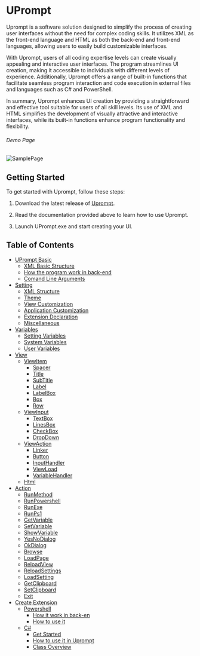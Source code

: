 # UPrompt

Uprompt is a software solution designed to simplify the process of creating user interfaces without the need for complex coding skills. It utilizes XML as the front-end language and HTML as both the back-end and front-end languages, allowing users to easily build customizable interfaces.

With Uprompt, users of all coding expertise levels can create visually appealing and interactive user interfaces. The program streamlines UI creation, making it accessible to individuals with different levels of experience. Additionally, Uprompt offers a range of built-in functions that facilitate seamless program interaction and code execution in external files and languages such as C# and PowerShell.

In summary, Uprompt enhances UI creation by providing a straightforward and effective tool suitable for users of all skill levels. Its use of XML and HTML simplifies the development of visually attractive and interactive interfaces, while its built-in functions enhance program functionality and flexibility.

###### Demo Page

![SamplePage](https://github.com/TopDeveloper29/UPrompt/assets/141742981/540ebbc4-140e-45bd-9a33-6ac303de0376)

## Getting Started
To get started with Uprompt, follow these steps:
1. Download the latest release of [Uprompt](https://github.com/TopDeveloper29/UPrompt/releases/download/24.01.16.2/UPrompt.24.01.16.2.zip).

3. Read the documentation provided above to learn how to use Uprompt.
4. Launch UPrompt.exe and start creating your UI.

## Table of Contents
- [UPrompt Basic](https://github.com/TopDeveloper29/UPrompt/blob/Prod/Documentation/Basic.md)
  - [XML Basic Structure](https://github.com/TopDeveloper29/UPrompt/blob/Prod/Documentation/Basic.md#xml-basic-structure)
  - [How the program work in back-end](https://github.com/TopDeveloper29/UPrompt/blob/Prod/Documentation/Basic.md#how-the-program-works-in-the-back-end)
  - [Comand Line Arguments](https://github.com/TopDeveloper29/UPrompt/blob/Prod/Documentation/Basic.md#Arguments)
- [Setting](https://github.com/TopDeveloper29/UPrompt/blob/Prod/Documentation/Setting.md)
  - [XML Structure](https://github.com/TopDeveloper29/UPrompt/blob/Prod/Documentation/Setting.md#xml-structure)
  - [Theme](https://github.com/TopDeveloper29/UPrompt/blob/Prod/Documentation/Setting.md#theme)
  - [View Customization](https://github.com/TopDeveloper29/UPrompt/blob/Prod/Documentation/Setting.md#view-customization)
  - [Application Customization](https://github.com/TopDeveloper29/UPrompt/blob/Prod/Documentation/Setting.md#application-customization)
  - [Extension Declaration](https://github.com/TopDeveloper29/UPrompt/blob/Prod/Documentation/Setting.md#extension-declaration)
  - [Miscellaneous](https://github.com/TopDeveloper29/UPrompt/blob/Prod/Documentation/Setting.md#miscellaneous)
- [Variables](https://github.com/TopDeveloper29/UPrompt/blob/Prod/Documentation/Variable.md)
  - [Setting Variables](https://github.com/TopDeveloper29/UPrompt/blob/Prod/Documentation/Variable.md#setting-variables)
  - [System Variables](https://github.com/TopDeveloper29/UPrompt/blob/Prod/Documentation/Variable.md#system-variables)
  - [User Variables](https://github.com/TopDeveloper29/UPrompt/blob/Prod/Documentation/Variable.md#user-variables)
- [View](https://github.com/TopDeveloper29/UPrompt/blob/Prod/Documentation/View.md)
  - [ViewItem](https://github.com/TopDeveloper29/UPrompt/blob/Prod/Documentation/View.md#viewitem)
    - [Spacer](https://github.com/TopDeveloper29/UPrompt/blob/Prod/Documentation/View.md#spacer)
    - [Title](https://github.com/TopDeveloper29/UPrompt/blob/Prod/Documentation/View.md#title)
    - [SubTitle](https://github.com/TopDeveloper29/UPrompt/blob/Prod/Documentation/View.md#subtitle)
    - [Label](https://github.com/TopDeveloper29/UPrompt/blob/Prod/Documentation/View.md#label)
    - [LabelBox](https://github.com/TopDeveloper29/UPrompt/blob/Prod/Documentation/View.md#labelbox)
    - [Box](https://github.com/TopDeveloper29/UPrompt/blob/Prod/Documentation/View.md#box)
    - [Row](https://github.com/TopDeveloper29/UPrompt/blob/Prod/Documentation/View.md#row)
  - [ViewInput](https://github.com/TopDeveloper29/UPrompt/blob/Prod/Documentation/View.md#top--viewinput)
    - [TextBox](https://github.com/TopDeveloper29/UPrompt/blob/Prod/Documentation/View.md#textbox)
    - [LinesBox](https://github.com/TopDeveloper29/UPrompt/blob/Prod/Documentation/View.md#linesbox)
    - [CheckBox](https://github.com/TopDeveloper29/UPrompt/blob/Prod/Documentation/View.md#checkbox)
    - [DropDown](https://github.com/TopDeveloper29/UPrompt/blob/Prod/Documentation/View.md#dropdown)
  - [ViewAction](https://github.com/TopDeveloper29/UPrompt/blob/Prod/Documentation/View.md#top--viewaction)
    - [Linker](https://github.com/TopDeveloper29/UPrompt/blob/Prod/Documentation/View.md#linker)
    - [Button](https://github.com/TopDeveloper29/UPrompt/blob/Prod/Documentation/View.md#button)
    - [InputHandler](https://github.com/TopDeveloper29/UPrompt/blob/Prod/Documentation/View.md#inputhandler)
    - [ViewLoad](https://github.com/TopDeveloper29/UPrompt/blob/Prod/Documentation/View.md#viewload)
    - [VariableHandler](https://github.com/TopDeveloper29/UPrompt/blob/Prod/Documentation/View.md#variablehandler)
  - [Html](https://github.com/TopDeveloper29/UPrompt/blob/Prod/Documentation/View.md#top--html)
- [Action](https://github.com/TopDeveloper29/UPrompt/blob/Prod/Documentation/Action.md)
  - [RunMethod](https://github.com/TopDeveloper29/UPrompt/blob/Prod/Documentation/Action.md#runmethod)
  - [RunPowershell](https://github.com/TopDeveloper29/UPrompt/blob/Prod/Documentation/Action.md#runpowershell)
  - [RunExe](https://github.com/TopDeveloper29/UPrompt/blob/Prod/Documentation/Action.md#runexe)
  - [RunPs1](https://github.com/TopDeveloper29/UPrompt/blob/Prod/Documentation/Action.md#runps1)
  - [GetVariable](https://github.com/TopDeveloper29/UPrompt/blob/Prod/Documentation/Action.md#getvariable)
  - [SetVariable](https://github.com/TopDeveloper29/UPrompt/blob/Prod/Documentation/Action.md#setvariable)
  - [ShowVariable](https://github.com/TopDeveloper29/UPrompt/blob/Prod/Documentation/Action.md#showvariable)
  - [YesNoDialog](https://github.com/TopDeveloper29/UPrompt/blob/Prod/Documentation/Action.md#yesnodialog)
  - [OkDialog](https://github.com/TopDeveloper29/UPrompt/blob/Prod/Documentation/Action.md#okdialog)
  - [Browse](https://github.com/TopDeveloper29/UPrompt/blob/Prod/Documentation/Action.md#browse)
  - [LoadPage](https://github.com/TopDeveloper29/UPrompt/blob/Prod/Documentation/Action.md#loadpage)
  - [ReloadView](https://github.com/TopDeveloper29/UPrompt/blob/Prod/Documentation/Action.md#reloadview)
  - [ReloadSettings](https://github.com/TopDeveloper29/UPrompt/blob/Prod/Documentation/Action.md#reloadsettings)
  - [LoadSetting](https://github.com/TopDeveloper29/UPrompt/blob/Prod/Documentation/Action.md#loadsetting)
  - [GetClipboard](https://github.com/TopDeveloper29/UPrompt/blob/Prod/Documentation/Action.md#getclipboard)
  - [SetClipboard](https://github.com/TopDeveloper29/UPrompt/blob/Prod/Documentation/Action.md#setclipboard)
  - [Exit](https://github.com/TopDeveloper29/UPrompt/blob/Prod/Documentation/Action.md#exit)
- [Create Extension](https://github.com/TopDeveloper29/UPrompt/blob/Prod/Documentation/Extention.md)
  - [Powershell](https://github.com/TopDeveloper29/UPrompt/blob/Prod/Documentation/Extention.md#powershell)
    - [How it work in back-en](https://github.com/TopDeveloper29/UPrompt/blob/Prod/Documentation/Extention.md#how-it-works-in-the-back-end)
    - [How to use it](https://github.com/TopDeveloper29/UPrompt/blob/Prod/Documentation/Extention.md#how-to-use-it)
  - [C#]([https://github.com/TopDeveloper29/UPrompt/blob/Prod/Documentation/Extention.md](https://github.com/TopDeveloper29/UPrompt/blob/Prod/Documentation/Extention.md#c-dll)https://github.com/TopDeveloper29/UPrompt/blob/Prod/Documentation/Extention.md#c-dll)
    - [Get Started](https://github.com/TopDeveloper29/UPrompt/blob/Prod/Documentation/Extention.md#get-started)
    - [How to use it in Uprompt](https://github.com/TopDeveloper29/UPrompt/blob/Prod/Documentation/Extention.md#how-to-use-it-in-uprompt)
    - [Class Overview](https://github.com/TopDeveloper29/UPrompt/blob/Prod/Documentation/Extention.md#class-overview)
  
